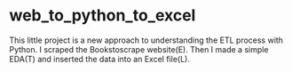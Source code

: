 # web_to_python_to_excel
This little project is a new approach to understanding the ETL process with Python. I scraped the Bookstoscrape website(E). Then I made a simple EDA(T) and inserted the data into an Excel file(L). 
